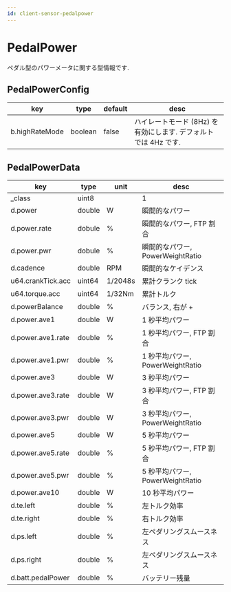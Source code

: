 ```yaml
---
id: client-sensor-pedalpower
---
```


# PedalPower

ペダル型のパワーメータに関する型情報です.

## PedalPowerConfig

| key            | type    | default | desc                                                            |
| -------------- | ------- | ------- | --------------------------------------------------------------- |
| b.highRateMode | boolean | false   | ハイレートモード (8Hz) を有効にします. デフォルトでは 4Hz です. |

## PedalPowerData

| key               | type   | unit    | desc                             |
| ----------------- | ------ | ------- | -------------------------------- |
| \_class           | uint8  |         | 1                                |
| d.power           | double | W       | 瞬間的なパワー                   |
| d.power.rate      | dobule | %       | 瞬間的なパワー, FTP 割合         |
| d.power.pwr       | dobule | %       | 瞬間的なパワー, PowerWeightRatio |
| d.cadence         | double | RPM     | 瞬間的なケイデンス               |
| u64.crankTick.acc | uint64 | 1/2048s | 累計クランク tick                |
| u64.torque.acc    | uint64 | 1/32Nm  | 累計トルク                       |
| d.powerBalance    | double | %       | バランス, 右が +                 |
| d.power.ave1      | double | W       | 1 秒平均パワー                   |
| d.power.ave1.rate | double | %       | 1 秒平均パワー, FTP 割合         |
| d.power.ave1.pwr  | double | %       | 1 秒平均パワー, PowerWeightRatio |
| d.power.ave3      | double | W       | 3 秒平均パワー                   |
| d.power.ave3.rate | double | W       | 3 秒平均パワー, FTP 割合         |
| d.power.ave3.pwr  | double | W       | 3 秒平均パワー, PowerWeightRatio |
| d.power.ave5      | double | W       | 5 秒平均パワー                   |
| d.power.ave5.rate | double | %       | 5 秒平均パワー, FTP 割合         |
| d.power.ave5.pwr  | double | %       | 5 秒平均パワー, PowerWeightRatio |
| d.power.ave10     | double | W       | 10 秒平均パワー                  |
| d.te.left         | double | %       | 左トルク効率                     |
| d.te.right        | double | %       | 右トルク効率                     |
| d.ps.left         | double | %       | 左ペダリングスムースネス         |
| d.ps.right        | double | %       | 左ペダリングスムースネス         |
| d.batt.pedalPower | double | %       | バッテリー残量                   |
